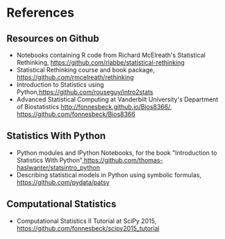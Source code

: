 # References 


## Resources on Github
+ Notebooks containing R code from Richard McElreath's Statistical Rethinking, https://github.com/rlabbe/statistical-rethinking
+ Statistical Rethinking course and book package, https://github.com/rmcelreath/rethinking
+ Introduction to Statistics using Python,https://github.com/rouseguy/intro2stats
+ Advanced Statistical Computing at Vanderbilt University's Department of Biostatistics http://fonnesbeck.github.io/Bios8366/, https://github.com/fonnesbeck/Bios8366

## Statistics With Python
+ Python modules and IPython Notebooks, for the book "Introduction to Statistics With Python",https://github.com/thomas-haslwanter/statsintro_python
+ Describing statistical models in Python using symbolic formulas, https://github.com/pydata/patsy

## Computational Statistics
+ Computational Statistics II Tutorial at SciPy 2015, https://github.com/fonnesbeck/scipy2015_tutorial
